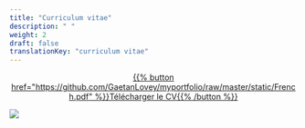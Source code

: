 ```yaml
---
title: "Curriculum vitae"
description: " "
weight: 2
draft: false
translationKey: "curriculum vitae"
---
```



<center>

[{{% button href="https://github.com/GaetanLovey/myportfolio/raw/master/static/French.pdf" %}}Télécharger le CV{{% /button %}}](https://github.com/GaetanLovey/myportfolio/raw/master/static/French.pdf)

</center>

![](/French.png)
